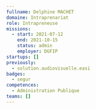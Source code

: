 ```yaml
---
fullname: Delphine MACHET
domaine: Intraprenariat
role: Intrapreneuse
missions:
  - start: 2021-07-12
    end: 2021-10-15
    status: admin
    employer: DGFIP
startups: []
previously:
  - solution.audiovisuelle.easi
badges:
  - segur
competences:
  - Administration Publique
teams: []
---
```

